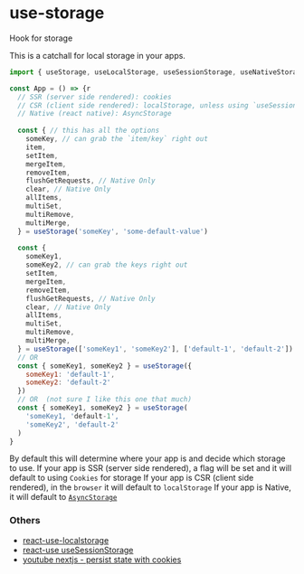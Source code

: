 # use-storage
Hook for storage

This is a catchall for local storage in your apps.

```jsx
import { useStorage, useLocalStorage, useSessionStorage, useNativeStorage } = 'use-storage'

const App = () => {r
  // SSR (server side rendered): cookies
  // CSR (client side rendered): localStorage, unless using `useSessionStorage`
  // Native (react native): AsyncStorage
  
  const { // this has all the options
    someKey, // can grab the `item/key` right out
    item,
    setItem,
    mergeItem,
    removeItem,
    flushGetRequests, // Native Only
    clear, // Native Only
    allItems,
    multiSet,
    multiRemove,
    multiMerge,
  } = useStorage('someKey', 'some-default-value')
  
  const {
    someKey1,
    someKey2, // can grab the keys right out
    setItem,
    mergeItem,
    removeItem,
    flushGetRequests, // Native Only
    clear, // Native Only
    allItems,
    multiSet,
    multiRemove,
    multiMerge,
  } = useStorage(['someKey1', 'someKey2'], ['default-1', 'default-2'])
  // OR
  const { someKey1, someKey2 } = useStorage({
    someKey1: 'default-1',
    someKey2: 'default-2'
  })
  // OR  (not sure I like this one that much)
  const { someKey1, someKey2 } = useStorage(
    'someKey1, 'default-1',
    'someKey2', 'default-2'
  )
}
```
By default this will determine where your app is and decide which storage to use.
If your app is SSR (server side rendered), a flag will be set and it will default to using `Cookies` for storage
If your app is CSR (client side rendered), in the `browser` it will default to `localStorage`
If your app is Native, it will default to [`AsyncStorage`](https://facebook.github.io/react-native/docs/asyncstorage)

### Others
- [react-use-localstorage](https://github.com/dance2die/react-use-localstorage/blob/master/src/index.ts)
- [react-use useSessionStorage](https://github.com/streamich/react-use/blob/master/docs/useSessionStorage.md)
- [youtube nextjs - persist state with cookies](https://www.youtube.com/watch?v=_AYuhmz-fX4&t=0s)